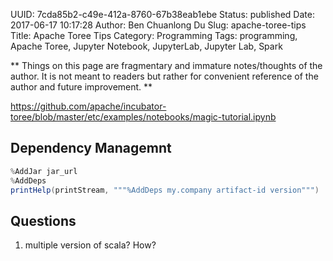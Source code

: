 UUID: 7cda85b2-c49e-412a-8760-67b38eab1ebe
Status: published
Date: 2017-06-17 10:17:28
Author: Ben Chuanlong Du
Slug: apache-toree-tips
Title: Apache Toree Tips
Category: Programming
Tags: programming, Apache Toree, Jupyter Notebook, JupyterLab, Jupyter Lab, Spark

**
Things on this page are
fragmentary and immature notes/thoughts of the author.
It is not meant to readers
but rather for convenient reference of the author and future improvement.
**

<https://github.com/apache/incubator-toree/blob/master/etc/examples/notebooks/magic-tutorial.ipynb>

## Dependency Managemnt

```scala
%AddJar jar_url
%AddDeps
printHelp(printStream, """%AddDeps my.company artifact-id version""")
```

## Questions

1. multiple version of scala? How?
